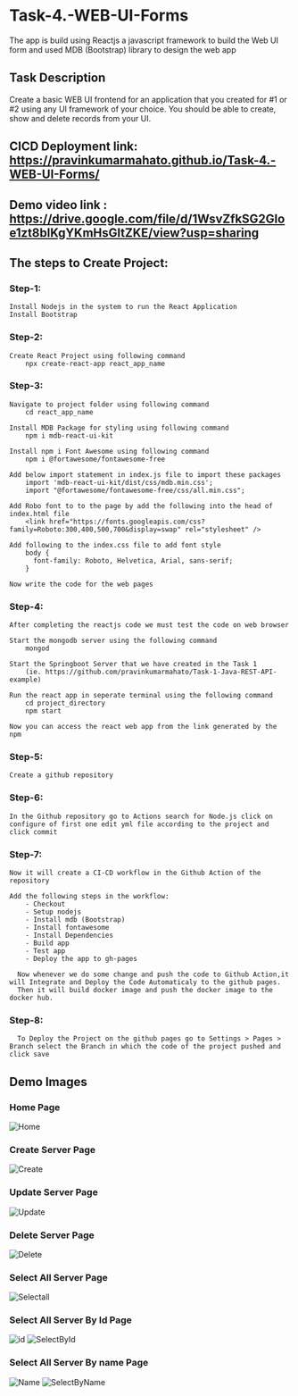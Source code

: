 # Task-4.-WEB-UI-Forms
The app is build using Reactjs a javascript framework to build the Web UI form and used MDB (Bootstrap) library to design the web app 

## Task Description
Create a basic WEB UI frontend for an application that you created for #1 or #2 using any UI framework of your choice. You should be able to create, show and delete records from your UI.

## CICD Deployment link: https://pravinkumarmahato.github.io/Task-4.-WEB-UI-Forms/
## Demo video link : https://drive.google.com/file/d/1WsvZfkSG2Gloe1zt8blKgYKmHsGltZKE/view?usp=sharing

## The steps to Create Project:
### Step-1:
    Install Nodejs in the system to run the React Application
    Install Bootstrap
### Step-2:
    Create React Project using following command
        npx create-react-app react_app_name
### Step-3:
    Navigate to project folder using following command
        cd react_app_name
        
    Install MDB Package for styling using following command
        npm i mdb-react-ui-kit
        
    Install npm i Font Awesome using following command
        npm i @fortawesome/fontawesome-free
        
    Add below import statement in index.js file to import these packages
        import 'mdb-react-ui-kit/dist/css/mdb.min.css';
        import "@fortawesome/fontawesome-free/css/all.min.css";
        
    Add Robo font to to the page by add the following into the head of index.html file
        <link href="https://fonts.googleapis.com/css?family=Roboto:300,400,500,700&display=swap" rel="stylesheet" />
        
    Add following to the index.css file to add font style
        body {
          font-family: Roboto, Helvetica, Arial, sans-serif;
        }
        
    Now write the code for the web pages 
### Step-4:
    After completing the reactjs code we must test the code on web browser
    
    Start the mongodb server using the following command
        mongod
        
    Start the Springboot Server that we have created in the Task 1 
        (ie. https://github.com/pravinkumarmahato/Task-1-Java-REST-API-example)
        
    Run the react app in seperate terminal using the following command
        cd project_directory
        npm start
        
    Now you can access the react web app from the link generated by the npm

### Step-5:
    Create a github repository
### Step-6:
    In the Github repository go to Actions search for Node.js click on configure of first one edit yml file according to the project and click commit
### Step-7:
    Now it will create a CI-CD workflow in the Github Action of the repository
  
    Add the following steps in the workflow:
        - Checkout
        - Setup nodejs
        - Install mdb (Bootstrap)
        - Install fontawesome
        - Install Dependencies
        - Build app
        - Test app
        - Deploy the app to gh-pages
    
      Now whenever we do some change and push the code to Github Action,it will Integrate and Deploy the Code Automaticaly to the github pages.
      Then it will build docker image and push the docker image to the docker hub.
### Step-8:
      To Deploy the Project on the github pages go to Settings > Pages > Branch select the Branch in which the code of the project pushed and click save
      
## Demo Images
### Home Page
![Home](https://github.com/pravinkumarmahato/Task-4.-WEB-UI-Forms/assets/68019573/10755f16-598a-471d-98e4-d8a5525020ee)

### Create Server Page
![Create](https://github.com/pravinkumarmahato/Task-4.-WEB-UI-Forms/assets/68019573/09424a8b-a023-4794-96c8-9345ab726f7a)

### Update Server Page
![Update](https://github.com/pravinkumarmahato/Task-4.-WEB-UI-Forms/assets/68019573/c896cbbc-af99-4354-b3bd-e0c9f7e34662)

### Delete Server Page
![Delete](https://github.com/pravinkumarmahato/Task-4.-WEB-UI-Forms/assets/68019573/a9262e88-1970-4c81-b7b5-ee250378c289)

### Select All Server Page
![Selectall](https://github.com/pravinkumarmahato/Task-4.-WEB-UI-Forms/assets/68019573/64260c86-1b1f-4029-b8d6-18ca87f03d8a)

### Select All Server By Id Page
![id](https://github.com/pravinkumarmahato/Task-4.-WEB-UI-Forms/assets/68019573/4e947281-02c1-4085-84c2-05248f73acf8)
![SelectById](https://github.com/pravinkumarmahato/Task-4.-WEB-UI-Forms/assets/68019573/38ef0b7c-1952-4085-ac34-f5aee1785570)

### Select All Server By name Page
![Name](https://github.com/pravinkumarmahato/Task-4.-WEB-UI-Forms/assets/68019573/0c5e707b-96e9-4e4d-b31a-56d8c9d3771a)
![SelectByName](https://github.com/pravinkumarmahato/Task-4.-WEB-UI-Forms/assets/68019573/ba3f239e-5c07-41bb-bc41-37ac91022af8)
